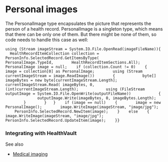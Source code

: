 Personal images
===============

The PersonalImage type encapsulates the picture that represents the person of a health record. PersonalImage is a singleton type, which means that there can be only one of them. But there might be none of them, so code needs to handle this case as well:

`using (Stream imageStream = System.IO.File.OpenRead(imageFileName)){    HealthRecordItemCollection collection = PersonInfo.SelectedRecord.GetItemsByType(        PersonalImage.TypeId,        HealthRecordItemSections.All);    PersonalImage image = null;    if (collection.Count != 0)    {        image = collection[0] as PersonalImage;        using (Stream currentImageStream = image.ReadImage())        {            byte[] imageBytes = new byte[currentImageStream.Length];            currentImageStream.Read( imageBytes, 0, (int)currentImageStream.Length);            using (FileStream outputImage = System.IO.File.OpenWrite(outputFileName))            {                outputImage.Write(imageBytes, 0, imageBytes.Length);            }        }   }    if (image == null)    {        image = new PersonalImage();        image.WriteImage(imageStream, "image/jpg");        PersonInfo.SelectedRecord.NewItem(image);    }    else    {        image.WriteImage(imageStream, "image/jpg");        PersonInfo.SelectedRecord.UpdateItem(image);    }}`

### Integrating with HealthVault

See also

-   <a href="medical-imaging.md" id="RightRailLinkListSection_14062_7">Medical imaging</a>

